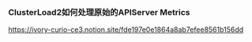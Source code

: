 ### ClusterLoad2如何处理原始的APIServer Metrics

https://ivory-curio-ce3.notion.site/fde197e0e1864a8ab7efee8561b156dd